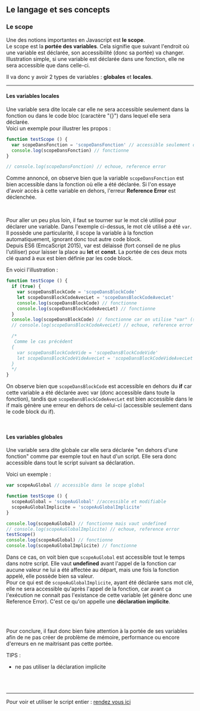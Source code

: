 ## Le langage et ses concepts

### Le scope

Une des notions importantes en Javascript est **le scope**.  
Le scope est la __portée des variables__. Cela signifie que suivant l'endroit où une variable est déclarée, 
son accessibilité (donc sa portée) va changer.
Illustration simple, si une variable est déclarée dans une fonction, elle ne sera accessible que dans 
celle-ci.

Il va donc y avoir 2 types de variables : **globales** et **locales**.

---

#### Les variables locales

Une variable sera dite locale car elle ne sera accessible seulement dans la fonction ou dans le 
code bloc (caractère "{}") dans lequel elle sera déclarée.  
Voici un exemple pour illustrer les propos :

```js
function testScope () {
  var scopeDansFonction = 'scopeDansFonction' // accessible seulement dans cette fonction
  console.log(scopeDansFonction) // fonctionne
}

// console.log(scopeDansFonction) // echoue, reference error
```

Comme annoncé, on observe bien que la variable `scopeDansFonction` est bien accessible dans la fonction 
où elle a été déclarée. Si l'on essaye d'avoir accès à cette variable en dehors, l'erreur 
**Reference Error** est déclenchée.

<br>

Pour aller un peu plus loin, il faut se tourner sur le mot clé utilisé pour déclarer une variable. 
Dans l'exemple ci-dessus, le mot clé utilisé a été `var`. Il possède une particularité, il scope 
la variable à la fonction automatiquement, ignorant donc tout autre code block.  
Depuis ES6 (EmcaScript 2015), var est délaissé (fort conseil de ne plus l'utiliser) 
pour laisser la place au **let** et **const**. La portée de ces deux mots clé quand à eux est bien 
définie par les code block.

En voici l'illustration : 

```js
function testScope () {
  if (true) {
    var scopeDansBlockCode = 'scopeDansBlockCode'
    let scopeDansBlockCodeAvecLet = 'scopeDansBlockCodeAvecLet'
    console.log(scopeDansBlockCode) // fonctionne
    console.log(scopeDansBlockCodeAvecLet) // fonctionne
  }
  console.log(scopeDansBlockCode) // fonctionne car on utilise "var" (scope de la fonction)
  // console.log(scopeDansBlockCodeAvecLet) // echoue, reference error (scope du block)

  /*
   Comme le cas précédent
  {
    var scopeDansBlockCodeVide = 'scopeDansBlockCodeVide'
    let scopeDansBlockCodeVideAvecLet = 'scopeDansBlockCodeVideAvecLet'
  }
  */
}
```

On observe bien que `scopeDansBlockCode` est accessible en dehors du **if** car cette variable 
a été déclarée avec var (donc accessible dans toute la fonction), tandis que `scopeDansBlockCodeAvecLet` est bien accessible dans le if mais 
génère une erreur en dehors de celui-ci (accessible seulement dans le code block du if).

<br>

#### Les variables globales

Une variable sera dite globale car elle sera déclarée "en dehors d'une fonction" comme par exemple tout 
en haut d'un script. Elle sera donc accessible dans tout le script suivant sa déclaration.

Voici un exemple :

```js
var scopeAuGlobal // accessible dans le scope global

function testScope () {
  scopeAuGlobal = 'scopeAuGlobal' //accessible et modifiable
  scopeAuGlobalImplicite = 'scopeAuGlobalImplicite'
}

console.log(scopeAuGlobal) // fonctionne mais vaut undefined
// console.log(scopeAuGlobalImplicite) // echoue, reference error
testScope()
console.log(scopeAuGlobal) // fonctionne
console.log(scopeAuGlobalImplicite) // fonctionne
```

Dans ce cas, on voit bien que `scopeAuGlobal` est accessible tout le temps dans notre script. 
Elle vaut __undefined__ avant l'appel de la fonction car aucune valeur ne lui a été affectée au départ, 
mais une fois la fonction appelé, elle possède bien sa valeur.  
Pour ce qui est de `scopeAuGlobalImplicite`, ayant été déclarée sans mot clé, elle ne sera accessible 
qu'après l'appel de la fonction, car avant ça l'exécution ne connait pas l'existance de cette variable 
(et génère donc une Reference Error). C'est ce qu'on appelle une **déclaration implicite**. 

<br>
<br>

Pour conclure, il faut donc bien faire attention à la portée de ses variables afin de ne pas créer 
de problème de mémoire, performance ou encore d'erreurs en ne maitrisant pas cette portée.

TIPS :
- ne pas utiliser la déclaration implicite


<br>
<br>

---

Pour voir et utiliser le script entier : [rendez vous ici](/dist/chapitre2-langage/scope.js)
